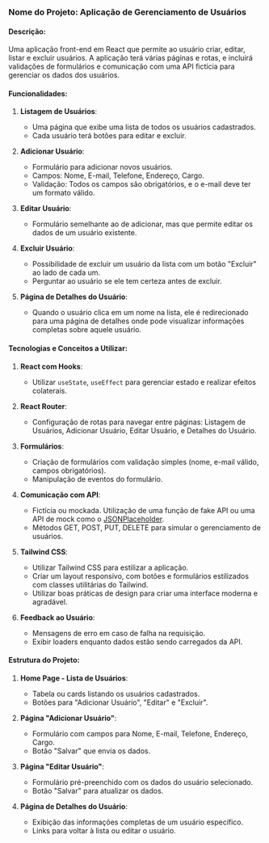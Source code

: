 ### Nome do Projeto: **Aplicação de Gerenciamento de Usuários**

#### Descrição:
Uma aplicação front-end em React que permite ao usuário criar, editar, listar e excluir usuários. A aplicação terá várias páginas e rotas, e incluirá validações de formulários e comunicação com uma API fictícia para gerenciar os dados dos usuários.

#### Funcionalidades:
1. **Listagem de Usuários**:
   - Uma página que exibe uma lista de todos os usuários cadastrados.
   - Cada usuário terá botões para editar e excluir.

2. **Adicionar Usuário**:
   - Formulário para adicionar novos usuários.
   - Campos: Nome, E-mail, Telefone, Endereço, Cargo.
   - Validação: Todos os campos são obrigatórios, e o e-mail deve ter um formato válido.

3. **Editar Usuário**:
   - Formulário semelhante ao de adicionar, mas que permite editar os dados de um usuário existente.

4. **Excluir Usuário**:
   - Possibilidade de excluir um usuário da lista com um botão "Excluir" ao lado de cada um.
   - Perguntar ao usuário se ele tem certeza antes de excluir.

5. **Página de Detalhes do Usuário**:
   - Quando o usuário clica em um nome na lista, ele é redirecionado para uma página de detalhes onde pode visualizar informações completas sobre aquele usuário.

#### Tecnologias e Conceitos a Utilizar:
1. **React com Hooks**:
   - Utilizar `useState`, `useEffect` para gerenciar estado e realizar efeitos colaterais.
   
2. **React Router**:
   - Configuração de rotas para navegar entre páginas: Listagem de Usuários, Adicionar Usuário, Editar Usuário, e Detalhes do Usuário.

3. **Formulários**:
   - Criação de formulários com validação simples (nome, e-mail válido, campos obrigatórios).
   - Manipulação de eventos do formulário.

4. **Comunicação com API**:
   - Fictícia ou mockada. Utilização de uma função de fake API ou uma API de mock como o [JSONPlaceholder](https://jsonplaceholder.typicode.com/).
   - Métodos GET, POST, PUT, DELETE para simular o gerenciamento de usuários.

5. **Tailwind CSS**:
   - Utilizar Tailwind CSS para estilizar a aplicação.
   - Criar um layout responsivo, com botões e formulários estilizados com classes utilitárias do Tailwind.
   - Utilizar boas práticas de design para criar uma interface moderna e agradável.

6. **Feedback ao Usuário**:
   - Mensagens de erro em caso de falha na requisição.
   - Exibir loaders enquanto dados estão sendo carregados da API.

#### Estrutura do Projeto:
1. **Home Page - Lista de Usuários**:
   - Tabela ou cards listando os usuários cadastrados.
   - Botões para "Adicionar Usuário", "Editar" e "Excluir".

2. **Página "Adicionar Usuário"**:
   - Formulário com campos para Nome, E-mail, Telefone, Endereço, Cargo.
   - Botão "Salvar" que envia os dados.

3. **Página "Editar Usuário"**:
   - Formulário pré-preenchido com os dados do usuário selecionado.
   - Botão "Salvar" para atualizar os dados.

4. **Página de Detalhes do Usuário**:
   - Exibição das informações completas de um usuário específico.
   - Links para voltar à lista ou editar o usuário.

